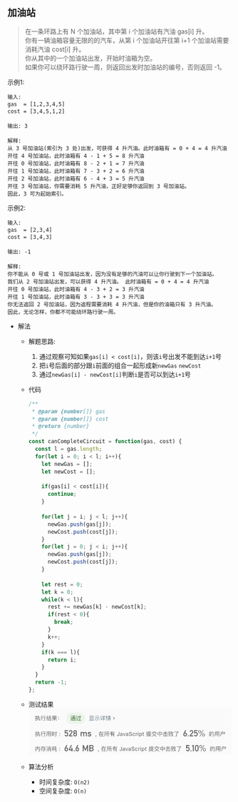 ## 加油站

> 在一条环路上有 N 个加油站，其中第 i 个加油站有汽油 gas[i] 升。<br/>
> 你有一辆油箱容量无限的的汽车，从第 i 个加油站开往第 i+1 个加油站需要消耗汽油 cost[i] 升。<br/>
> 你从其中的一个加油站出发，开始时油箱为空。<br/>
> 如果你可以绕环路行驶一周，则返回出发时加油站的编号，否则返回 -1。
  
示例1: 
```text
输入: 
gas  = [1,2,3,4,5]
cost = [3,4,5,1,2]

输出: 3

解释:
从 3 号加油站(索引为 3 处)出发，可获得 4 升汽油。此时油箱有 = 0 + 4 = 4 升汽油
开往 4 号加油站，此时油箱有 4 - 1 + 5 = 8 升汽油
开往 0 号加油站，此时油箱有 8 - 2 + 1 = 7 升汽油
开往 1 号加油站，此时油箱有 7 - 3 + 2 = 6 升汽油
开往 2 号加油站，此时油箱有 6 - 4 + 3 = 5 升汽油
开往 3 号加油站，你需要消耗 5 升汽油，正好足够你返回到 3 号加油站。
因此，3 可为起始索引。
```

示例2: 
```text
输入: 
gas  = [2,3,4]
cost = [3,4,3]

输出: -1

解释:
你不能从 0 号或 1 号加油站出发，因为没有足够的汽油可以让你行驶到下一个加油站。
我们从 2 号加油站出发，可以获得 4 升汽油。 此时油箱有 = 0 + 4 = 4 升汽油
开往 0 号加油站，此时油箱有 4 - 3 + 2 = 3 升汽油
开往 1 号加油站，此时油箱有 3 - 3 + 3 = 3 升汽油
你无法返回 2 号加油站，因为返程需要消耗 4 升汽油，但是你的油箱只有 3 升汽油。
因此，无论怎样，你都不可能绕环路行驶一周。
```
- 解法
  - 解题思路: 
    1. 通过观察可知如果`gas[i] < cost[i]`，则该`i`号出发不能到达`i+1`号
    2. 把`i`号后面的部分跟`i`前面的组合一起形成新`newGas` `newCost`
    3. 通过`newGas[i] - newCost[i]`判断`i`是否可以到达`i+1`号
    
  - 代码
    ```javascript
    /**
     * @param {number[]} gas
     * @param {number[]} cost
     * @return {number}
     */
    const canCompleteCircuit = function(gas, cost) {
      const l = gas.length;
      for(let i = 0; i < l; i++){
        let newGas = [];
        let newCost = [];
        
        if(gas[i] < cost[i]){
          continue;
        }
    
        for(let j = i; j < l; j++){
          newGas.push(gas[j]);
          newCost.push(cost[j]);
        }
        for(let j = 0; j < i; j++){
          newGas.push(gas[j]);
          newCost.push(cost[j]);
        }
        
        let rest = 0;
        let k = 0;
        while(k < l){
          rest += newGas[k] - newCost[k];
          if(rest < 0){
            break;
          }
          k++;
        }
        if(k === l){
          return i;
        }
      }
      return -1;
    };
    ```
    
  - 测试结果
  ![](result134-1.jpg)
  
  - 算法分析
    - 时间复杂度: `O(n2)`
    - 空间复杂度: `O(n)`